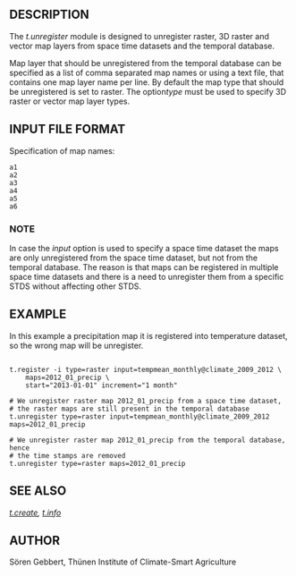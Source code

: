 ## DESCRIPTION

The *t.unregister* module is designed to unregister raster, 3D raster
and vector map layers from space time datasets and the temporal
database.

Map layer that should be unregistered from the temporal database can be
specified as a list of comma separated map names or using a text file,
that contains one map layer name per line. By default the map type that
should be unregistered is set to raster. The option*type* must be used
to specify 3D raster or vector map layer types.

## INPUT FILE FORMAT

Specification of map names:

```shell
a1
a2
a3
a4
a5
a6
```

### NOTE

In case the *input* option is used to specify a space time dataset the
maps are only unregistered from the space time dataset, but not from the
temporal database. The reason is that maps can be registered in multiple
space time datasets and there is a need to unregister them from a
specific STDS without affecting other STDS.

## EXAMPLE

In this example a precipitation map it is registered into temperature
dataset, so the wrong map will be unregister.

```shell

t.register -i type=raster input=tempmean_monthly@climate_2009_2012 \
    maps=2012_01_precip \
    start="2013-01-01" increment="1 month"

# We unregister raster map 2012_01_precip from a space time dataset,
# the raster maps are still present in the temporal database
t.unregister type=raster input=tempmean_monthly@climate_2009_2012 maps=2012_01_precip

# We unregister raster map 2012_01_precip from the temporal database, hence
# the time stamps are removed
t.unregister type=raster maps=2012_01_precip
```

## SEE ALSO

*[t.create](t.create.md), [t.info](t.info.md)*

## AUTHOR

Sören Gebbert, Thünen Institute of Climate-Smart Agriculture

